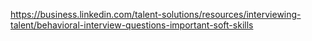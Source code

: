 https://business.linkedin.com/talent-solutions/resources/interviewing-talent/behavioral-interview-questions-important-soft-skills